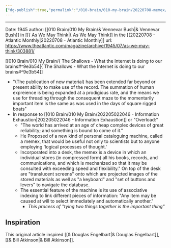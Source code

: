 ```yaml
---
{"dg-publish":true,"permalink":"/010-brain/010-my-brain/20220708-memex/","created":"2022-07-08T20:15:48.000-04:00","updated":"2025-03-08T14:47:28.897-05:00"}
---
```


---

Date: 1945
author: [[010 Brain/010 My Brain/& Vennevar Bush\|& Vennevar Bush]] in [[{ As We May Think\|{ As We May Think]] in the [[20220708 - Atlantic Monthly\|20220708 - Atlantic Monthly]]
url: https://www.theatlantic.com/magazine/archive/1945/07/as-we-may-think/303881/

[[010 Brain/010 My Brain/{ The Shallows - What the Internet is doing to our brains#^9e3b54\|{ The Shallows - What the Internet is doing to our brains#^9e3b54]]
- "(The publication of new material) has been extended far beyond or present ability to make use of the record. The summation of human expreience is being expanded at a prodigious rate, and the means we use for threading through the consequent maze to the momentarily important item is the same as was used in the days of square rigged boats"
- In response to [[010 Brain/010 My Brain/202205022046 - Information Exhaustion\|202205022046 - Information Exhaustion]] or "Overload:"
	- "The world has arrived at an age of cheap complex devices of great reliability; and something is bound to come of it."
	- He Proposed of a new kind of personal cataloguing machine, called a memex, that would be useful not only to scientists but to anyone employing 'logical processes of thought.'
	- Incorporated into a desk, the memex is a device  in which an individual stores (in compressed form)  all his books, records, and communications, and which is mechanized so that it may be consulted with exceeding speed and flexibility." On top of the desk are "translucent screens" onto which are projected images of the stored materials as well as "a keyboard" and "set of buttons and levers" to navigate the database.
	- The essential feature of the machine is its use of associative indexing to link different pieces of information: "Any item may be caused at will to select immediately and automatically another."
		- *This process of "tying two things together is the important thing"* 

## Inspiration
This original article inspired [[& Douglas Engelbart\|& Douglas Engelbart]], [[& Bill Atkinson\|& Bill Atkinson]].